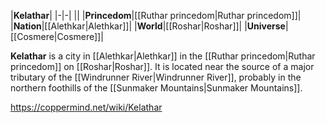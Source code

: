 |**Kelathar**|
|-|-|
||
|**Princedom**|[[Ruthar princedom\|Ruthar princedom]]|
|**Nation**|[[Alethkar\|Alethkar]]|
|**World**|[[Roshar\|Roshar]]|
|**Universe**|[[Cosmere\|Cosmere]]|

**Kelathar** is a city in [[Alethkar\|Alethkar]] in the [[Ruthar princedom\|Ruthar princedom]] on [[Roshar\|Roshar]].
It is located near the source of a major tributary of the [[Windrunner River\|Windrunner River]], probably in the northern foothills of the [[Sunmaker Mountains\|Sunmaker Mountains]].



https://coppermind.net/wiki/Kelathar